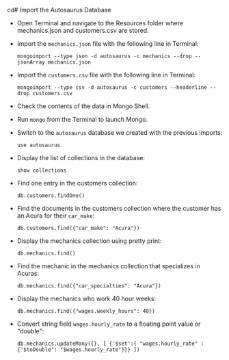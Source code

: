cd# Import the Autosaurus Database

* Open Terminal and navigate to the Resources folder where mechanics.json and customers.csv are stored.

* Import the `mechanics.json` file with the following line in Terminal:

    ```shell
    mongoimport --type json -d autosaurus -c mechanics --drop --jsonArray mechanics.json
    ```

* Import the `customers.csv` file with the following line in Terminal:

    ```shell
    mongoimport --type csv -d autosaurus -c customers --headerline --drop customers.csv
    ```

* Check the contents of the data in Mongo Shell.

* Run `mongo` from the Terminal to launch Mongo.

* Switch to the `autosaurus` database we created with the previous imports:

    ```shell
    use autosaurus
    ```

* Display the list of collections in the database:

    ```shell
    show collections
    ```

* Find one entry in the customers collection:

    ```shell
    db.customers.findOne()
    ```

* Find the documents in the customers collection where the customer has an Acura for their `car_make`:

    ```shell
    db.customers.find({"car_make": "Acura"})
    ```

* Display the mechanics collection using pretty print:

    ```shell
    db.mechanics.find()
    ```

* Find the mechanic in the mechanics collection that specializes in Acuras:

    ```shell
    db.mechanics.find({"car_specialties": "Acura"})
    ```

* Display the mechanics who work 40 hour weeks:

    ```shell
    db.mechanics.find({"wages.weekly_hours": 40})
    ```

* Convert string field `wages.hourly_rate` to a floating point value or "double":

    ```shell
    db.mechanics.updateMany({}, [ {'$set':{ "wages.hourly_rate" : {'$toDouble': "$wages.hourly_rate"}}} ])
    ```
